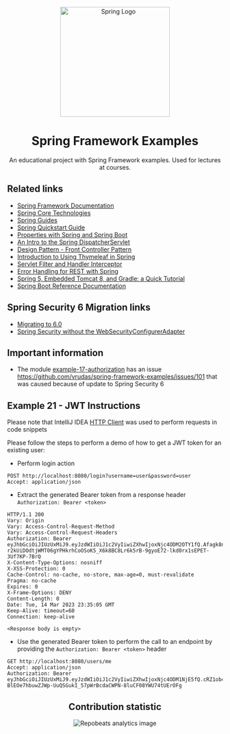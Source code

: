 <p align="center">
    <img src="https://github.com/vrudas/spring-framework-examples/assets/8240025/9d664274-e5b0-431b-8c09-9c29d9b92fa0" alt="Spring Logo" width="256"/>
</p>

<h1 align="center">
    Spring Framework Examples
</h1>
<p align="center">
    An educational project with Spring Framework examples. Used for lectures at courses.
</p>

## Related links
- [Spring Framework Documentation](https://docs.spring.io/spring-framework/docs/current/reference/html/)
- [Spring Core Technologies](https://docs.spring.io/spring-framework/docs/current/reference/html/core.html)
- [Spring Guides](https://spring.io/guides)
- [Spring Quickstart Guide](https://spring.io/quickstart)
- [Properties with Spring and Spring Boot](https://www.baeldung.com/properties-with-spring)
- [An Intro to the Spring DispatcherServlet](https://www.baeldung.com/spring-dispatcherservlet)
- [Design Pattern - Front Controller Pattern](https://www.tutorialspoint.com/design_pattern/front_controller_pattern.htm)
- [Introduction to Using Thymeleaf in Spring](https://www.baeldung.com/thymeleaf-in-spring-mvc)
- [Servlet Filter and Handler Interceptor](https://medium.com/techno101/servlet-filter-and-handler-interceptor-spring-boot-implementation-b58d397d9dbd)
- [Error Handling for REST with Spring](https://www.baeldung.com/exception-handling-for-rest-with-spring)
- [Spring 5, Embedded Tomcat 8, and Gradle: a Quick Tutorial](https://auth0.com/blog/spring-5-embedded-tomcat-8-gradle-tutorial/)
- [Spring Boot Reference Documentation](https://docs.spring.io/spring-boot/docs/current/reference/htmlsingle/)

## Spring Security 6 Migration links
- [Migrating to 6.0](https://docs.spring.io/spring-security/reference/migration/index.html)
- [Spring Security without the WebSecurityConfigurerAdapter](https://spring.io/blog/2022/02/21/spring-security-without-the-websecurityconfigureradapter)

## Important information
- The module [example-17-authorization](example-17-authorization) has an issue https://github.com/vrudas/spring-framework-examples/issues/101 that was caused because of update to Spring Security 6

## Example 21 - JWT Instructions

Please note that IntelliJ IDEA [HTTP Client](https://blog.jetbrains.com/idea/2020/09/at-your-request-use-the-http-client-in-intellij-idea-for-spring-boot-restful-web-services/) was used to perform requests in code snippets

Please follow the steps to perform a demo of how to get a JWT token for an existing user:

- Perform login action
```HTTP request
POST http://localhost:8080/login?username=user&password=user
Accept: application/json
```

- Extract the generated Bearer token from a response header `Authorization: Bearer <token>`
```
HTTP/1.1 200
Vary: Origin
Vary: Access-Control-Request-Method
Vary: Access-Control-Request-Headers
Authorization: Bearer eyJhbGciOiJIUzUxMiJ9.eyJzdWIiOiJ1c2VyIiwiZXhwIjoxNjc4ODM2OTY1fQ.Afagk8no-r2kUiDOdtjWMT06gYPHkrhCoOSoK5_X6k8BC8Lr6k5rB-9gyoE72-lkd0rx1sEPET-3Uf7KP-7BrQ
X-Content-Type-Options: nosniff
X-XSS-Protection: 0
Cache-Control: no-cache, no-store, max-age=0, must-revalidate
Pragma: no-cache
Expires: 0
X-Frame-Options: DENY
Content-Length: 0
Date: Tue, 14 Mar 2023 23:35:05 GMT
Keep-Alive: timeout=60
Connection: keep-alive

<Response body is empty>
```

- Use the generated Bearer token to perform the call to an endpoint by providing the `Authorization: Bearer <token>` header
```HTTP request
GET http://localhost:8080/users/me
Accept: application/json
Authorization: Bearer eyJhbGciOiJIUzUxMiJ9.eyJzdWIiOiJ1c2VyIiwiZXhwIjoxNjc4ODM1NjE5fQ.cRZ1ob4XZfG5RnU0jl2kdPihc9Ln-BlEOe7hbuwZJWp-UuQSGukI_57pWrBcdaCWPN-8luCF08YWU74tUErOFg
```

<h2 align="center">
    Contribution statistic
</h2>
<p align="center">
    <img src="https://repobeats.axiom.co/api/embed/ea96de66d99f0b7879faf1dd630824e3b2339f78.svg" alt="Repobeats analytics image"/>
</p>
